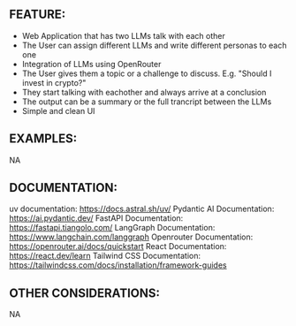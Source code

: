 ## FEATURE:

- Web Application that has two LLMs talk with each other
- The User can assign different LLMs and write different personas to each one
- Integration of LLMs using OpenRouter
- The User gives them a topic or a challenge to discuss. E.g. "Should I invest in crypto?"
- They start talking with eachother and always arrive at a conclusion
- The output can be a summary or the full trancript between the LLMs
- Simple and clean UI


## EXAMPLES:

NA

## DOCUMENTATION:
uv documentation: https://docs.astral.sh/uv/
Pydantic AI Documentation: https://ai.pydantic.dev/
FastAPI Documentation: https://fastapi.tiangolo.com/
LangGraph Documentation: https://www.langchain.com/langgraph
Openrouter Documentation: https://openrouter.ai/docs/quickstart
React Documentation: https://react.dev/learn
Tailwind CSS Documentation: https://tailwindcss.com/docs/installation/framework-guides

## OTHER CONSIDERATIONS:

NA